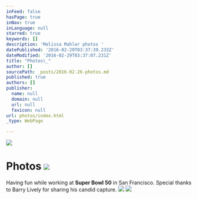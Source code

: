 ```yaml
---
inFeed: false
hasPage: true
inNav: true
inLanguage: null
starred: true
keywords: []
description: 'Melissa Mahler photos '
datePublished: '2016-02-29T03:37:39.233Z'
dateModified: '2016-02-29T03:37:07.231Z'
title: "Photos\_"
author: []
sourcePath: _posts/2016-02-26-photos.md
published: true
authors: []
publisher:
  name: null
  domain: null
  url: null
  favicon: null
url: photos/index.html
_type: WebPage

---
```

![](https://the-grid-user-content.s3-us-west-2.amazonaws.com/4f799ef4-86a8-4107-8253-743c0c2990f9.jpg)

# Photos ![](https://s3-us-west-2.amazonaws.com/the-grid-img/p/c9f313cbb78d791a36fdad0e756f25d1d7f4082f.jpg)

Having fun while working at **Super Bowl 50** in San Francisco. Special thanks to Barry Lively for sharing his candid capture. ![](https://the-grid-user-content.s3-us-west-2.amazonaws.com/6a9bbaab-145f-48c8-ad6a-1bf4cac1bc58.jpg)
![](https://the-grid-user-content.s3-us-west-2.amazonaws.com/cb133f7a-8f74-413a-b44e-02bcd31c3dc4.jpg)